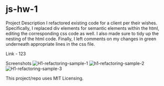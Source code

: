 # js-hw-1

Project Description
  I refactored existing code for a client per their wishes. Specifically, I replaced div elements for semantic elements within the html, editing the corresponding css code as well. I also made sure to tidy up the nesting of the html code. Finally, I left comments on my changes in green underneath appropriate lines in the css file. 
  
Link - 123

Screenshots
![H1-refactoring-sample-1](https://user-images.githubusercontent.com/99297739/157364785-5cc759b1-9bd6-4bac-b8ff-20193134aa5c.PNG)
![h1-refactoring-sample-2](https://user-images.githubusercontent.com/99297739/157364799-0a6df46e-29ed-4dfc-87a1-1923e7de6bdc.PNG)
![H1-refactoring-sample-3](https://user-images.githubusercontent.com/99297739/157364806-83fa9052-0947-496f-aefd-09a02432fd52.PNG)

This project/repo uses MIT Licensing.
